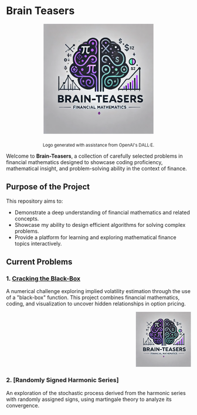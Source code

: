 # Brain Teasers

<div align="center">
  <img src="Brain_Teasers_Logo.png" alt="Brain-Teasers Logo" width="300">
</div>

<p align="center">
  <sub>Logo generated with assistance from OpenAI's DALL·E.</sub>
</p>

Welcome to **Brain-Teasers**, a collection of carefully selected problems in financial mathematics designed to showcase coding proficiency, mathematical insight, and problem-solving ability in the context of finance. 

## Purpose of the Project

This repository aims to:
- Demonstrate a deep understanding of financial mathematics and related concepts.
- Showcase my ability to design efficient algorithms for solving complex problems.
- Provide a platform for learning and exploring mathematical finance topics interactively.

## Current Problems

### 1. [Cracking the Black-Box](1.Cracking_Black-Box.ipynb)
A numerical challenge exploring implied volatility estimation through the use of a "black-box" function. This project combines financial mathematics, coding, and visualization to uncover hidden relationships in option pricing.

<div align="right">
  <img src="Brain_Teasers_Logo.png" alt="Cracking the Black-Box Logo" width="150">
</div>

### 2. [Randomly Signed Harmonic Series]
An exploration of the stochastic process derived from the harmonic series with randomly assigned signs, using martingale theory to analyze its convergence.
